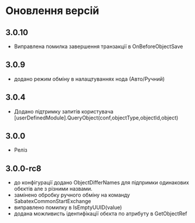 # Оновлення версій

## 3.0.10

- Виправлена помилка завершення транзакції  в OnBeforeObjectSave  

## 3.0.9

- додано режим обміну в налащтуваннях нода (Авто/Ручний)

## 3.0.4

- Додано підтримку запитів користувача  [userDefinedModule].QueryObject(conf,objectType,objectId,object)

## 3.0.0

- Реліз

## 3.0.0-rc8

- до конфігурації додано ObjectDifferNames для підпримки одинакових обєктів але з різними назвами.
- замінено обробку ручного обміну на команду SabatexCommonStartExchange
- виправлено помилку в IsEmptyUUID(value)
- додана можливисть ідентифікації обєкта по атрибуту в GetObjectRef
